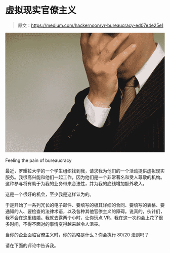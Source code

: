 # 虚拟现实官僚主义

> 原文：<https://medium.com/hackernoon/vr-bureaucracy-ed07e4e25e1>

![](img/f182ee6babf50be12fac75ce694330e7.png)

Feeling the pain of bureaucracy

最近，罗耀拉大学的一个学生组织找到我，请求我为他们的一个活动提供虚拟现实服务。我很高兴能和他们一起工作，因为他们是一个非常著名和受人尊敬的机构。这种参与将有助于为我的业务带来合法性，并为我的底线增加额外收入。

这是一个很好的机会，至少我是这样认为的。

于是开始了一系列冗长的电子邮件、要填写的极其详细的合同、要填写的表格、要通知的人、要检查的法律术语，以及各种其他官僚主义的障碍。说真的，伙计们，我不会在这里结婚。我就去露两个小时，让你玩点 VR。我在这一次约会上花了很多时间，不得不面对的事情变得越来越令人沮丧。

当你的企业面临官僚主义时，你的策略是什么？你会执行 80/20 法则吗？

请在下面的评论中告诉我。
